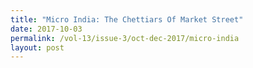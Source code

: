 ```yaml
---
title: "Micro India: The Chettiars Of Market Street"
date: 2017-10-03
permalink: /vol-13/issue-3/oct-dec-2017/micro-india
layout: post
---
```

